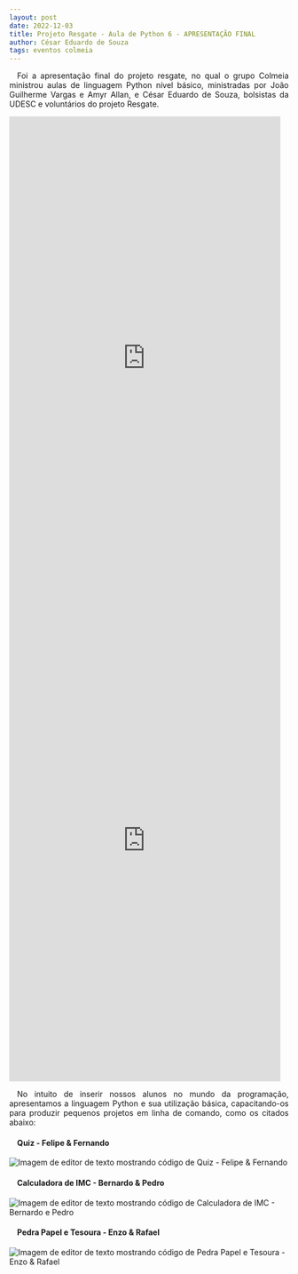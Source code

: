 ```yaml
---
layout: post
date: 2022-12-03
title: Projeto Resgate - Aula de Python 6 - APRESENTAÇÃO FINAL
author: César Eduardo de Souza
tags: eventos colmeia
---
```


<p style="text-align: justify">&emsp;Foi a apresentação final do projeto resgate, no qual o grupo Colmeia ministrou aulas de linguagem Python nível básico, ministradas por João Guilherme Vargas e Amyr Allan, e César Eduardo de Souza, bolsistas da UDESC e voluntários do projeto Resgate.</p>

<iframe width="489" height="869" src="https://www.youtube.com/embed/0_XUD3ilWEk" title="AULAS DE PYTHON - PROJETO RESAGATE #6" frameborder="0" allow="accelerometer; autoplay; clipboard-write; encrypted-media; gyroscope; picture-in-picture; web-share" allowfullscreen></iframe>


<iframe width="489" height="869" src="https://www.youtube.com/embed/e-btDQFdAxM" title="AULAS DE PYTHON - PROJETO RESGATE #8" frameborder="0" allow="accelerometer; autoplay; clipboard-write; encrypted-media; gyroscope; picture-in-picture; web-share" allowfullscreen></iframe>

<p style="text-align: justify">&emsp;No intuito de inserir nossos alunos no mundo da programação, apresentamos a linguagem Python e sua utilização básica, capacitando-os para produzir pequenos projetos em linha de comando, como os citados abaixo:</p>

<h4 style="text-align: justify">&emsp;Quiz - Felipe & Fernando</h4>

![Imagem de editor de texto mostrando código de Quiz - Felipe & Fernando](https://lh3.googleusercontent.com/vniMfQk1q3j9CgO3PfLzcaajo7S46wsQFgDuzCwkRW1LBO5jA6VaQ7wsAABKpyC75fWm4FMjZ49zaZKuhN-znd7IZ_P0yWM3HU-3LaQOmqu4RR5tu23_VNxmAL5pOtCIfhc93bO6rigA4lFQlPKJ5FV0=s2048 "Quiz - Felipe & Fernando")

<h4 style="text-align: justify">&emsp;Calculadora de IMC - Bernardo & Pedro</h4>

![Imagem de editor de texto mostrando código de Calculadora de IMC - Bernardo e Pedro](https://lh4.googleusercontent.com/A-T4GUWVTp1c0--N9rrjJ_b2hkOI0jhwOTuxgrfWQLFew-n2pV5LmNh1r17VLX8NnjSJQNRMfQ3UMIpLKW1LffKCIwcG2llWOTmf_R8usBPXZDhNXUaVkZTwcBoLci2qcWQsOXADwbMxZW-3qS9UHgtl=s2048 "Calculadora de IMC - Bernardo e Pedro")

<h4 style="text-align: justify">&emsp;Pedra Papel e Tesoura - Enzo & Rafael</h4>

![Imagem de editor de texto mostrando código de Pedra Papel e Tesoura - Enzo & Rafael](https://lh4.googleusercontent.com/V5uv1T4CrSxunboOvmutlAjRyIj_HZTDCgTymWqxM1uH6TjmE5llB9pPST7xrXdi3YtEaEX_6f4xdCSaAmWMXe0xfOo45xmkiWP62edfMlgpaPrySifhryCI13pBgKJnnVrRNnTXmuhq8rZATsddSccx=s2048 "Pedra Papel e Tesoura - Enzo & Rafael")





